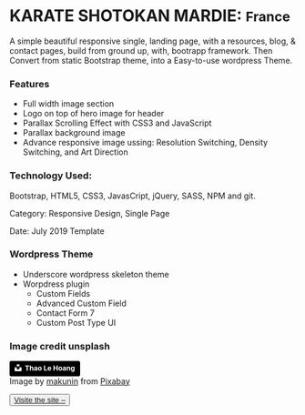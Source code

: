 <!--This a  business theme, is a basic Bootstrap one page websites site  with smooth scrolling. 
Technology: HTML5, CSS3, Bootstrap, JavaScript, jQuery, Sass and PHP. -->

<h1>KARATE SHOTOKAN MARDIE: <small>France</small></h1>

<p>A simple beautiful responsive single, landing page, with a resources, blog, & contact pages, build from ground up, with, bootrapp framework. Then Convert from  static Bootstrap theme, into a Easy-to-use wordpress Theme.</p>

<h3>Features</h3>
    <ul>
        <li>Full width image section</li>
        <li>Logo on top of hero image for header</li>
        <li>Parallax Scrolling Effect with CSS3 and JavaScript</li>
        <li>Parallax background image</li>
        <!-- For better Web Performance -->
        <li>Advance responsive image ussing: Resolution Switching, Density Switching, and Art Direction</li>
    </ul>

<h3>Technology Used:</h3>
    <p> Bootstrap, HTML5, CSS3, JavasCript, jQuery, SASS,  NPM and git. </p>
    <p>Category: Responsive Design, Single Page</p>
    <p>Date: July 2019 Template</p>

<h3>Wordpress Theme</h3>

<ul>
    <li><a href="https://underscores.me" target="_blank"></a>Underscore wordpress skeleton theme</li>
    <li>Worpdress plugin
        <ul>
            <li>Custom Fields</li>
            <li>Advanced Custom Field</li>
            <li>Contact Form 7</li>
            <li>Custom Post Type UI</li>
        </ul>
    </li>
</ul>



<h3>Image credit unsplash</h3>


<a style="background-color:black;color:white;text-decoration:none;padding:4px 6px;font-family:-apple-system, BlinkMacSystemFont, &quot;San Francisco&quot;, &quot;Helvetica Neue&quot;, Helvetica, Ubuntu, Roboto, Noto, &quot;Segoe UI&quot;, Arial, sans-serif;font-size:12px;font-weight:bold;line-height:1.2;display:inline-block;border-radius:3px" href="https://unsplash.com/@h4x0r3?utm_medium=referral&amp;utm_campaign=photographer-credit&amp;utm_content=creditBadge" target="_blank" rel="noopener noreferrer" title="Download free do whatever you want high-resolution photos from Thao Le Hoang">
<span style="display:inline-block;padding:2px 3px">
<svg xmlns="http://www.w3.org/2000/svg" style="height:12px;width:auto;position:relative;vertical-align:middle;top:-2px;fill:white" viewBox="0 0 32 32"><title>unsplash-logo</title><path d="M10 9V0h12v9H10zm12 5h10v18H0V14h10v9h12v-9z"></path></svg></span><span style="display:inline-block;padding:2px 3px">Thao Le Hoang</span></a>


<div>Image by <a href="https://pixabay.com/users/makunin-37005/?utm_source=link-attribution&amp;utm_medium=referral&amp;utm_campaign=image&amp;utm_content=116542">makunin</a> from <a href="https://pixabay.com/?utm_source=link-attribution&amp;utm_medium=referral&amp;utm_campaign=image&amp;utm_content=116542">Pixabay</a></div>

<button><a href="http://karateshotokanmardie.com/" target="_blank">Visite the site –</a></button>

<!--
    The minimum resolution on most computer screens is 1024 x 768 pixels, so we recommend a hero image of around 1600 x 500 pixels so you can maintain a 16:9 ratio as a good rule of thumb

    

<div>Image by <a href="https://pixabay.com/users/makunin-37005/?utm_source=link-attribution&amp;utm_medium=referral&amp;utm_campaign=image&amp;utm_content=116542">makunin</a> from <a href="https://pixabay.com/?utm_source=link-attribution&amp;utm_medium=referral&amp;utm_campaign=image&amp;utm_content=116542">Pixabay</a></div>


-->
                            
                        


 
